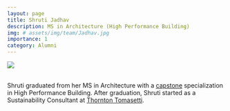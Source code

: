 ```yaml
---
layout: page
title: Shruti Jadhav
description: MS in Architecture (High Performance Building)
img: # assets/img/team/Jadhav.jpg
importance: 1
category: Alumni
---
```


<div class="profile"> 
<img src="/assets/img/team/Jadhav.jpg" class="img-fluid z-depth-1 rounded"/>
</div>
<br>


Shruti graduated from her MS in Architecture with a [capstone](/projects/2_capstone) specialization in High Performance Building.
After graduation, Shruti started as a Sustainability Consultant at [Thornton Tomasetti](https://www.thorntontomasetti.com/).